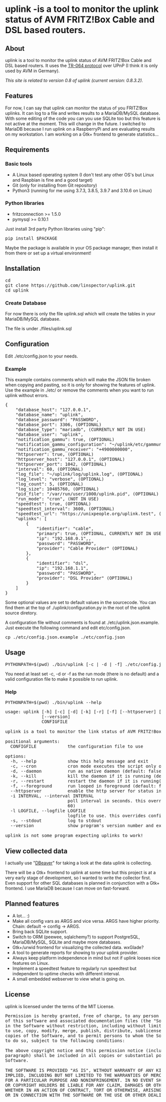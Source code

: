 # uplink -is a tool to monitor the uplink status of AVM FRITZ!Box Cable and DSL based routers.

## About

uplink is a tool to monitor the uplink status of AVM FRITZ!Box Cable and DSL based routers. It uses the
<a href="https://avm.de/fileadmin/user_upload/Global/Service/Schnittstellen/AVM_TR-064_first_steps.pdf"
class="ext">TR-064 protocol</a> over UPnP (I think it is only used by AVM in Germany).

*This site is related to version 0.8 of uplink (current version: 0.8.3.2).*

## Features

For now, I can say that uplink can monitor the status of you FRITZ!Box uplinks. It can log to a file and
writes results to a MariaDB/MySQL database. With some editing of the code you can you use SQLite too but this feature
is not active at the moment. This will change in the future. I switched to MariaDB because I run uplink on a
RaspberryPi and are evaluating results on my workstation. I am working on a Gtk+ frontend to generate statistics...

## Requirements

### Basic tools

 - A Linux based operating system (I don't test any other OS's but Linux and Raspbian is fine and a good target)
 - Git (only for installing from Git repository)
 - Python3 (running for me using 3.7.3, 3.8.5, 3.9.7 and 3.10.6 on Linux)

### Python libraries

 - fritzconnection >= 1.5.0
 - pymysql >= 0.10.1

Just install 3rd party Python libraries using "pip":

<pre class="clean language-plaintext">pip install $PACKAGE</pre>

Maybe the package is available in your OS package manager, then install it from there or set up a virtual environment!

## Installation

<pre class="clean language-plaintext">cd
git clone https://github.com/linspector/uplink.git
cd uplink</pre>

### Create Database

For now there is only the file uplink.sql which will create the tables in your MariaDB/MySQL database.

The file is under ./files/uplink.sql

## Configuration

Edit ./etc/config.json to your needs.

### Example

This example contains comments which will make the JSON file broken when copying and pasting, so it is only for
showing the features of uplink. Use the example in ./etc/ or remove the comments when you want to run uplink without
errors.

<pre class="code language-json">{
    "database_host": "127.0.0.1",
    "database_name": "uplink",
    "database_password": "PASSWORD",
    "database_port": 3306, (OPTIONAL)
    "database_type": "mariadb", (CURRENTLY NOT IN USE)
    "database_user": "uplink",
    "notification_gammu": true, (OPTIONAL)
    "notification_gammu_configuration": "~/uplink/etc/gammurc", (OPTIONAL)
    "notification_gammu_receiver": "+4900000000",
    "httpserver": true, (OPTIONAL)
    "httpserver_host": "127.0.0.1", (OPTIONAL)
    "httpserver_port": 1042, (OPTIONAL)
    "interval": 60, (OPTIONAL)
    "log_file": "~/uplink/log/uplink.log", (OPTIONAL)
    "log_level": "verbose", (OPTIONAL)
    "log_count": 5, (OPTIONAL)
    "log_size": 10485760, (OPTIONAL)
    "pid_file": "/var/run/user/1000/uplink.pid", (OPTIONAL)
    "run_mode": "cron", (NOT IN USE)
    "speedtest": true, (OPTIONAL)
    "speedtest_interval": 3600, (OPTIONAL)
    "speedtest_url": "https://unixpeople.org/uplink.test", (OPTIONAL)
    "uplinks": [
        {
            "identifier": "cable",
            "primary": true, (OPTIONAL, CURRENTLY NOT IN USE)
            "ip": "192.168.0.1",,
            "password": "PASSWORD",
            "provider": "Cable Provider" (OPTIONAL)
        },
        {
            "identifier": "dsl",
            "ip": "192.168.1.1",
            "password": "PASSWORD",
            "provider": "DSL Provider" (OPTIONAL)
        }
    ]
}</pre>

<p>Some optional values are set to default values in the sourcecode. You can find them at the top of
./uplink/configuration.py in the root of the uplink source diretory.</p>

<p>A configuration file without comments is found at ./etc/uplink.json.example. Just execute the following command and
edit etc/config.json.</p>

<pre class="clean language-plaintext">cp ./etc/config.json.example ./etc/config.json</pre>

## Usage

<pre class="clean language-bash">PYTHONPATH=$(pwd) ./bin/uplink [-c | -d | -f] ./etc/config.json</pre>

You need at least set -c, -d or -f as the run mode (there is no default) and a valid configuration file to make it
possible to run uplink.

### Help

<pre class="clean language-bash">PYTHONPATH=$(pwd) ./bin/uplink --help</pre>

<pre class="clean language-plaintext">usage: uplink [-h] [-c] [-d] [-k] [-r] [-f] [--httpserver] [-i INTERVAL] [-l LOGFILE] [-s]
              [--version]
              CONFIGFILE

uplink is a tool to monitor the link status of AVM FRITZ!Box Cable and DSL based routers.

positional arguments:
  CONFIGFILE            the configuration file to use

options:
  -h, --help            show this help message and exit
  -c, --cron            cron mode executes the script only once without loop (default: false)
  -d, --daemon          run as native daemon (default: false)
  -k, --kill            kill the daemon if it is running (default: false)
  -r, --restart         restart the daemon if it is running(default: false)
  -f, --foreground      run looped in foreground (default: false)
  --httpserver          enable the http server for status information and statistics
  -i INTERVAL, --interval INTERVAL
                        poll interval in seconds. this overrides config file settings (default:
                        60)
  -l LOGFILE, --logfile LOGFILE
                        logfile to use. this overrides config file settings
  -s, --stdout          log to stdout
  --version             show program's version number and exit

uplink is not some program expecting uplinks to work!
</pre>

## View collected data

I actually use "[DBeaver](https://dbeaver.io/)" for taking a look at the data uplink is collecting.

There will be a Gtk+ frontend to uplink at some time but this project is at a very early stage of development,
so I wanted to write the collector first. Even support for other SQL databases is planned in conjunction with a
Gtk+ frontend. I use MariaDB because I can move on fast-forward.

## Planned features

- A lot... :)
- Make all config vars as ARGS and vice versa. ARGS have higher priority. Chain: default -> config -> ARGS.
- Bring back SQLite support.
- Switch to ORM (peewee, sqlalchemy?) to support PostgreSQL, MariaDB/MySQL, SQLite and maybe more databases.
- Gtk+/urwid frontend for visualizing the collected data. wxGlade?
- A tool to generate reports for showing to your uplink provider.
- Always keep platform independence in mind but not if uplink looses nice features on Linux.
- Implement a speedtest feature to regularly run speedtest but independent to uptime checks with different interval.
- A small embedded webserver to view what is going on.

## License

uplink is licensed under the terms of the MIT License.

<pre class="clean language-plaintext">Permission is hereby granted, free of charge, to any person obtaining a copy
of this software and associated documentation files (the "Software"), to deal
in the Software without restriction, including without limitation the rights
to use, copy, modify, merge, publish, distribute, sublicense, and/or sell
copies of the Software, and to permit persons to whom the Software is furnished
to do so, subject to the following conditions:

The above copyright notice and this permission notice (including the next
paragraph) shall be included in all copies or substantial portions of the
Software.

THE SOFTWARE IS PROVIDED "AS IS", WITHOUT WARRANTY OF ANY KIND, EXPRESS OR
IMPLIED, INCLUDING BUT NOT LIMITED TO THE WARRANTIES OF MERCHANTABILITY, FITNESS
FOR A PARTICULAR PURPOSE AND NONINFRINGEMENT. IN NO EVENT SHALL THE AUTHORS
OR COPYRIGHT HOLDERS BE LIABLE FOR ANY CLAIM, DAMAGES OR OTHER LIABILITY,
WHETHER IN AN ACTION OF CONTRACT, TORT OR OTHERWISE, ARISING FROM, OUT OF
OR IN CONNECTION WITH THE SOFTWARE OR THE USE OR OTHER DEALINGS IN THE SOFTWARE.</pre>
